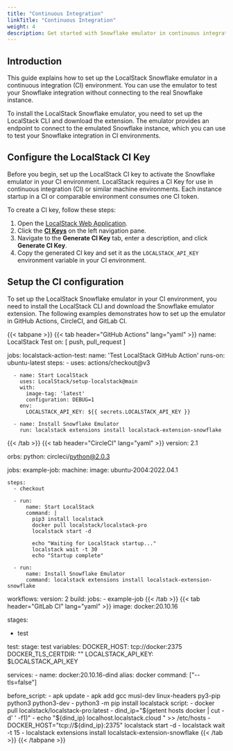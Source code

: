 ```yaml
---
title: "Continuous Integration"
linkTitle: "Continuous Integration"
weight: 4
description: Get started with Snowflake emulator in continuous integration (CI) environments
---
```


## Introduction

This guide explains how to set up the LocalStack Snowflake emulator in a continuous integration (CI) environment. You can use the emulator to test your Snowflake integration without connecting to the real Snowflake instance.

To install the LocalStack Snowflake emulator, you need to set up the LocalStack CLI and download the extension. The emulator provides an endpoint to connect to the emulated Snowflake instance, which you can use to test your Snowflake integration in CI environments.

## Configure the LocalStack CI Key

Before you begin, set up the LocalStack CI key to activate the Snowflake emulator in your CI environment. LocalStack requires a CI Key for use in continuous integration (CI) or similar machine environments. Each instance startup in a CI or comparable environment consumes one CI token.

To create a CI key, follow these steps:

1. Open the [LocalStack Web Application](https://app.localstack.cloud).
2. Click the [**CI Keys**](https://app.localstack.cloud/workspace/ci-keys) on the left navigation pane.
3. Navigate to the **Generate CI Key** tab, enter a description, and click **Generate CI Key**.
4. Copy the generated CI key and set it as the `LOCALSTACK_API_KEY` environment variable in your CI environment.

## Setup the CI configuration

To set up the LocalStack Snowflake emulator in your CI environment, you need to install the LocalStack CLI and download the Snowflake emulator extension. The following examples demonstrates how to set up the emulator in GitHub Actions, CircleCI, and GitLab CI.

{{< tabpane >}}
{{< tab header="GitHub Actions" lang="yaml" >}}
name: LocalStack Test
on: [ push, pull_request ]

jobs:
  localstack-action-test:
    name: 'Test LocalStack GitHub Action'
    runs-on: ubuntu-latest
    steps:
      - uses: actions/checkout@v3

      - name: Start LocalStack
        uses: LocalStack/setup-localstack@main
        with:
          image-tag: 'latest'
          configuration: DEBUG=1
        env:
          LOCALSTACK_API_KEY: ${{ secrets.LOCALSTACK_API_KEY }}

      - name: Install Snowflake Emulator
        run: localstack extensions install localstack-extension-snowflake
{{< /tab >}}
{{< tab header="CircleCI" lang="yaml" >}}
version: 2.1

orbs:
  python: circleci/python@2.0.3

jobs:
  example-job:
    machine:
      image: ubuntu-2004:2022.04.1

    steps:
      - checkout

      - run:
          name: Start LocalStack
          command: |
            pip3 install localstack
            docker pull localstack/localstack-pro
            localstack start -d                     

            echo "Waiting for LocalStack startup..."  
            localstack wait -t 30                     
            echo "Startup complete"
                        
      - run:
          name: Install Snowflake Emulator
          command: localstack extensions install localstack-extension-snowflake          

workflows:
  version: 2
  build:
    jobs:
      - example-job
{{< /tab >}}
{{< tab header="GitLab CI" lang="yaml" >}}
image: docker:20.10.16

stages:
  - test

test:
  stage: test
  variables:
    DOCKER_HOST: tcp://docker:2375
    DOCKER_TLS_CERTDIR: ""
    LOCALSTACK_API_KEY: $LOCALSTACK_API_KEY

  services:
    - name: docker:20.10.16-dind
      alias: docker
      command: ["--tls=false"]

  before_script:
    - apk update
    - apk add gcc musl-dev linux-headers py3-pip python3 python3-dev
    - python3 -m pip install localstack
  script:
    - docker pull localstack/localstack-pro:latest
    - dind_ip="$(getent hosts docker | cut -d' ' -f1)"
    - echo "${dind_ip} localhost.localstack.cloud " >> /etc/hosts
    - DOCKER_HOST="tcp://${dind_ip}:2375" localstack start -d
    - localstack wait -t 15
    - localstack extensions install localstack-extension-snowflake
{{< /tab >}}
{{< /tabpane >}}
